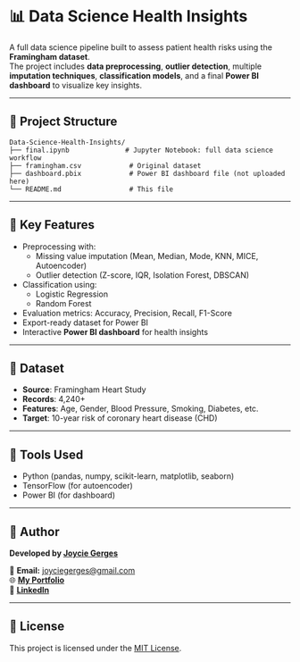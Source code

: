 # 📊 Data Science Health Insights

A full data science pipeline built to assess patient health risks using the **Framingham dataset**.  
The project includes **data preprocessing**, **outlier detection**, multiple **imputation techniques**, **classification models**, and a final **Power BI dashboard** to visualize key insights.

---

## 📁 Project Structure

```
Data-Science-Health-Insights/
├── final.ipynb              # Jupyter Notebook: full data science workflow
├── framingham.csv            # Original dataset
├── dashboard.pbix            # Power BI dashboard file (not uploaded here)
└── README.md                 # This file
```

---

## 🚀 Key Features

- Preprocessing with:
  - Missing value imputation (Mean, Median, Mode, KNN, MICE, Autoencoder)
  - Outlier detection (Z-score, IQR, Isolation Forest, DBSCAN)
- Classification using:
  - Logistic Regression
  - Random Forest
- Evaluation metrics: Accuracy, Precision, Recall, F1-Score
- Export-ready dataset for Power BI
- Interactive **Power BI dashboard** for health insights

---

## 📌 Dataset

- **Source**: Framingham Heart Study
- **Records**: 4,240+
- **Features**: Age, Gender, Blood Pressure, Smoking, Diabetes, etc.
- **Target**: 10-year risk of coronary heart disease (CHD)

---

## 🧠 Tools Used

- Python (pandas, numpy, scikit-learn, matplotlib, seaborn)
- TensorFlow (for autoencoder)
- Power BI (for dashboard)

---

## 🧠 Author

**Developed by [Joycie Gerges](mailto:joyciegerges@gmail.com)**

📧 **Email:** [joyciegerges@gmail.com](mailto:joyciegerges@gmail.com)  
🌐 **[My Portfolio](https://joycieportfolio.netlify.app)**  
🔗 **[LinkedIn](https://www.linkedin.com/in/joycie-gerges-b45514248)**

---

## 📜 License

This project is licensed under the [MIT License](./LICENSE).
